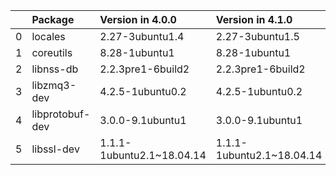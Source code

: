 <!-- markdown-link-check-disable -->

|    | Package         | Version in 4.0.0          | Version in 4.1.0          | Status   |
|---:|:----------------|:--------------------------|:--------------------------|:---------|
|  0 | locales         | 2.27-3ubuntu1.4           | 2.27-3ubuntu1.5           | UPDATED  |
|  1 | coreutils       | 8.28-1ubuntu1             | 8.28-1ubuntu1             |          |
|  2 | libnss-db       | 2.2.3pre1-6build2         | 2.2.3pre1-6build2         |          |
|  3 | libzmq3-dev     | 4.2.5-1ubuntu0.2          | 4.2.5-1ubuntu0.2          |          |
|  4 | libprotobuf-dev | 3.0.0-9.1ubuntu1          | 3.0.0-9.1ubuntu1          |          |
|  5 | libssl-dev      | 1.1.1-1ubuntu2.1~18.04.14 | 1.1.1-1ubuntu2.1~18.04.14 |          |